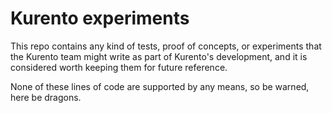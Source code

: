 # Kurento experiments

This repo contains any kind of tests, proof of concepts, or experiments that the Kurento team might write as part of Kurento's development, and it is considered worth keeping them for future reference.

None of these lines of code are supported by any means, so be warned, here be dragons.
